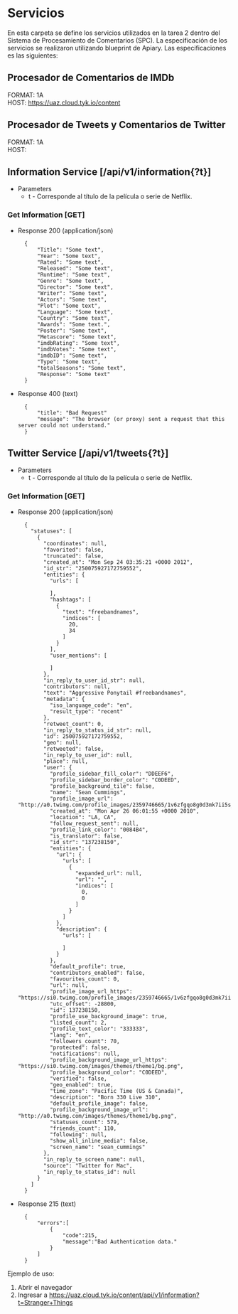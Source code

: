 # Servicios
En esta carpeta se define los servicios utilizados en la tarea 2 dentro del Sistema de Procesamiento de Comentarios (SPC). La especificación de los servicios se realizaron utilizando blueprint de Apiary.
Las especificaciones es las siguientes:

## Procesador de Comentarios de IMDb
  
FORMAT: 1A  
HOST: https://uaz.cloud.tyk.io/content

## Procesador de Tweets y Comentarios de Twitter

FORMAT: 1A  
HOST: 

## Information Service [/api/v1/information{?t}]

+ Parameters
    + t - Corresponde al título de la película o serie de Netflix.

### Get Information [GET]

+ Response 200 (application/json)

        { 
            "Title": "Some text",
            "Year": "Some text", 
            "Rated": "Some text",
            "Released": "Some text",
            "Runtime": "Some text",
            "Genre": "Some text",
            "Director": "Some text",
            "Writer": "Some text",
            "Actors": "Some text",
            "Plot": "Some text",
            "Language": "Some text",
            "Country": "Some text",
            "Awards": "Some text.",
            "Poster": "Some text",
            "Metascore": "Some text",
            "imdbRating": "Some text",
            "imdbVotes": "Some text",
            "imdbID": "Some text",
            "Type": "Some text",
            "totalSeasons": "Some text",
            "Response": "Some text"
        }

+ Response 400 (text)

        {
            "title": "Bad Request"
            "message": "The browser (or proxy) sent a request that this server could not understand."
        }
        

## Twitter Service [/api/v1/tweets{?t}]

+ Parameters
    + t - Corresponde al título de la película o serie de Netflix.

### Get Information [GET]

+ Response 200 (application/json)

        {
          "statuses": [
            {
              "coordinates": null,
              "favorited": false,
              "truncated": false,
              "created_at": "Mon Sep 24 03:35:21 +0000 2012",
              "id_str": "250075927172759552",
              "entities": {
                "urls": [
        
                ],
                "hashtags": [
                  {
                    "text": "freebandnames",
                    "indices": [
                      20,
                      34
                    ]
                  }
                ],
                "user_mentions": [
        
                ]
              },
              "in_reply_to_user_id_str": null,
              "contributors": null,
              "text": "Aggressive Ponytail #freebandnames",
              "metadata": {
                "iso_language_code": "en",
                "result_type": "recent"
              },
              "retweet_count": 0,
              "in_reply_to_status_id_str": null,
              "id": 250075927172759552,
              "geo": null,
              "retweeted": false,
              "in_reply_to_user_id": null,
              "place": null,
              "user": {
                "profile_sidebar_fill_color": "DDEEF6",
                "profile_sidebar_border_color": "C0DEED",
                "profile_background_tile": false,
                "name": "Sean Cummings",
                "profile_image_url": "http://a0.twimg.com/profile_images/2359746665/1v6zfgqo8g0d3mk7ii5s_normal.jpeg",
                "created_at": "Mon Apr 26 06:01:55 +0000 2010",
                "location": "LA, CA",
                "follow_request_sent": null,
                "profile_link_color": "0084B4",
                "is_translator": false,
                "id_str": "137238150",
                "entities": {
                  "url": {
                    "urls": [
                      {
                        "expanded_url": null,
                        "url": "",
                        "indices": [
                          0,
                          0
                        ]
                      }
                    ]
                  },
                  "description": {
                    "urls": [
        
                    ]
                  }
                },
                "default_profile": true,
                "contributors_enabled": false,
                "favourites_count": 0,
                "url": null,
                "profile_image_url_https": "https://si0.twimg.com/profile_images/2359746665/1v6zfgqo8g0d3mk7ii5s_normal.jpeg",
                "utc_offset": -28800,
                "id": 137238150,
                "profile_use_background_image": true,
                "listed_count": 2,
                "profile_text_color": "333333",
                "lang": "en",
                "followers_count": 70,
                "protected": false,
                "notifications": null,
                "profile_background_image_url_https": "https://si0.twimg.com/images/themes/theme1/bg.png",
                "profile_background_color": "C0DEED",
                "verified": false,
                "geo_enabled": true,
                "time_zone": "Pacific Time (US & Canada)",
                "description": "Born 330 Live 310",
                "default_profile_image": false,
                "profile_background_image_url": "http://a0.twimg.com/images/themes/theme1/bg.png",
                "statuses_count": 579,
                "friends_count": 110,
                "following": null,
                "show_all_inline_media": false,
                "screen_name": "sean_cummings"
              },
              "in_reply_to_screen_name": null,
              "source": "Twitter for Mac",
              "in_reply_to_status_id": null
            }
          ]
        }

+ Response 215 (text)

        {
            "errors":[
                {
                    "code":215,
                    "message":"Bad Authentication data."
                }
            ]
        }

Ejemplo de uso: 
1. Abrir el navegador
1. Ingresar a https://uaz.cloud.tyk.io/content/api/v1/information?t=Stranger+Things
